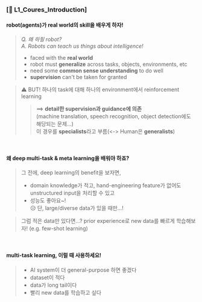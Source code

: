 ### [📔 L1_Coures_Introduction]

#### robot(agents)가 real world의 skill을 배우게 하자!
> _Q. 왜 하필 robot?_ 
> <br>_A. Robots can teach us things about intelligence!_
> - faced with the __real world__
> - robot must __generalize__ across tasks, objects, environments, etc
> - need some __common sense understanding__ to do well
> - __supervision__ can't be taken for granted

> ⚠️ BUT! 하나의 task에 대해 하나의 environment에서 reinforcement learning 
> > ==> __detail한 supervision과 guidance에 의존__ 
> <br>(machine translation, speech recognition, object detection에도 해당되는 문제...)
> <br> 이 경우를 **specialists**라고 부름(<-> Human은 **generalists**)

<br>

#### 왜 deep multi-task & meta learning을 배워야 하죠?
> 그 전에, deep learning의 benefit을 보자면,
> - domain knowledge가 적고, hand-engineering feature가 없어도 unstructured input을 처리할 수 있고
> - 성능도 좋아요~!
> <br>😥 단, large/diverse data가 있을 때만...!

> 그럼 적은 data만 있다면...?
> prior experience로 new data를 빠르게 학습해보자! (e.g. few-shot learning)

<br>

#### multi-task learning, 이럴 때 사용하세요!
> - AI system이 더 general-purpose 하면 좋겠다
> - dataset이 적다
> - data가 long tail이다
> - 빨리 new data를 학습하고 싶다

